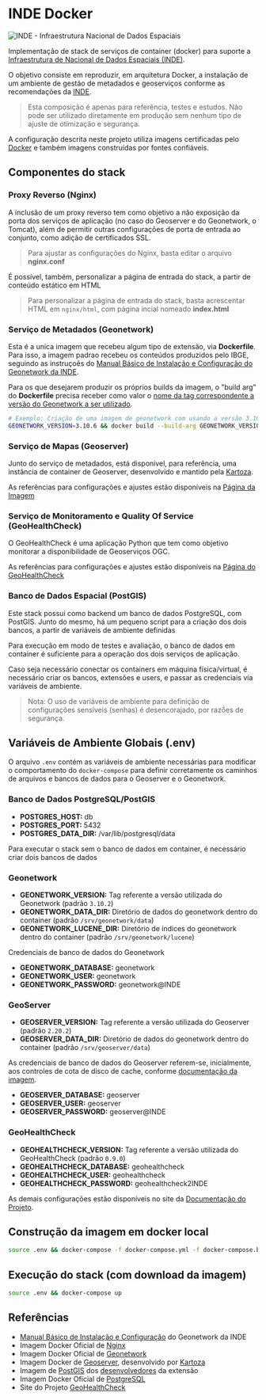 # INDE Docker

![INDE - Infraestrutura Nacional de Dados Espaciais](https://inde.gov.br/img/INDE%20Logo_2.png "INDE")

Implementação de stack de serviços de container (docker) para suporte a [Infraestrutura de Nacional de Dados Espaciais (INDE)](https://www.inde.gov.br/).

O objetivo consiste em reproduzir, em arquitetura Docker, a instalação de um ambiente de gestão de metadados e geoserviços conforme as recomendações da [INDE](https://metadados.inde.gov.br/downloads/manual-instalacao-gn3.pdf).

> Esta composição é apenas para referência, testes e estudos. Não pode ser utilizado diretamente em produção sem nenhum tipo de ajuste de otimização e segurança.

A configuração descrita neste projeto utiliza imagens certificadas pelo [Docker](https://hub.docker.com/) e também imagens construídas por fontes confiáveis.

## Componentes do stack

### Proxy Reverso (Nginx)

A inclusão de um proxy reverso tem como objetivo a não exposição da porta dos serviços de aplicação (no caso do Geoserver e do Geonetwork, o Tomcat), além de permitir outras configurações de porta de entrada ao conjunto, como adição de certificados SSL.

> Para ajustar as configurações do Nginx, basta editar o arquivo **nginx.conf**

É possível, também, personalizar a página de entrada do stack, a partir de conteúdo estático em HTML

> Para personalizar a página de entrada do stack, basta acrescentar HTML em ```nginx/html```, com página incial nomeado **index.html**

### Serviço de Metadados (Geonetwork)

Esta é a unica imagem que recebeu algum tipo de extensão, via **Dockerfile**. Para isso, a imagem padrao recebeu os conteúdos produzidos pelo IBGE, seguindo as instruçoẽs do [Manual Básico de Instalação e Configuração do Geonetwork da INDE](https://metadados.inde.gov.br/downloads/manual-instalacao-gn3.pdf).

Para os que desejarem produzir os próprios builds da imagem, o "build arg" do **Dockerfile** precisa receber como valor o [nome da tag correspondente a versão do Geonetwork a ser utilizado](https://hub.docker.com/_/geonetwork?tab=tags).

``` bash
# Exemplo: Criação de uma imagem de geonetwork com usando a versão 3.10.6.
GEONETWORK_VERSION=3.10.6 && docker build --build-arg GEONETWORK_VERSION=${GEONETWORK_VERSION} -t ghcr.io/sgb-cprm/geonetwork:${GEONETWORK_VERSION} geonetwork/
```

### Serviço de Mapas (Geoserver)

Junto do serviço de metadados, está disponível, para referência, uma instância de container de Geoserver, desenvolvido e mantido pela [Kartoza](https://kartoza.com/en/). 

As referências para configurações e ajustes estão disponíveis na [Página da Imagem](https://hub.docker.com/r/kartoza/geoserver)

### Serviço de Monitoramento e Quality Of Service (GeoHealthCheck)

O GeoHealthCheck  é uma aplicação Python que tem como objetivo monitorar a disponibilidade de Geoserviços OGC.

As referências para configurações e ajustes estão disponíveis na [Página do GeoHealthCheck](https://geohealthcheck.org/)

### Banco de Dados Espacial (PostGIS)

Este stack possui como backend um banco de dados PostgreSQL, com PostGIS. Junto do mesmo, há um pequeno script para a criação dos dois bancos, a partir de variáveis de ambiente definidas

Para execução em modo de testes e avaliação, o banco de dados em container é suficiente para a operação dos dois serviços de aplicação.

Caso seja necessário conectar os containers em máquina física/virtual, é necessário criar os bancos, extensões e users, e passar as credenciais via variáveis de ambiente.

> Nota: O uso de variáveis de ambiente para definição de configurações sensíveis (senhas) é desencorajado, por razṍes de segurança.

## Variáveis de Ambiente Globais (.env)

O arquivo ```.env``` contém as variáveis de ambiente necessárias para modificar o comportamento do ```docker-compose``` para definir corretamente os caminhos de arquivos e bancos de dados para o Geoserver e o Geonetwork.

### Banco de Dados PostgreSQL/PostGIS

- **POSTGRES_HOST:** db
- **POSTGRES_PORT:** 5432
- **POSTGRES_DATA_DIR:** /var/lib/postgresql/data

Para executar o stack sem o banco de dados em container, é necessário criar dois bancos de dados

### Geonetwork

- **GEONETWORK_VERSION:** Tag referente a versão utilizada do Geonetwork (padrão ```3.10.2```)
- **GEONETWORK_DATA_DIR:** Diretório de dados do geonetwork dentro do container (padrão ```/srv/geonetwork/data```)
- **GEONETWORK_LUCENE_DIR:** Diretório de índices do geonetwork dentro do container (padrão ```/srv/geonetwork/lucene```)

Credenciais de banco de dados do Geonetwork

- **GEONETWORK_DATABASE:** geonetwork
- **GEONETWORK_USER:** geonetwork
- **GEONETWORK_PASSWORD:** geonetwork@INDE

### GeoServer

- **GEOSERVER_VERSION:** Tag referente a versão utilizada do Geoserver (padrão ```2.20.2```)
- **GEOSERVER_DATA_DIR:** Diretório de dados do geonetwork dentro do container (padrão ```/srv/geoserver/data```)

As credenciais de banco de dados do Geoserver referem-se, inicialmente, aos controles de cota de disco de cache, conforme [documentação da imagem](https://hub.docker.com/r/kartoza/geoserver).

- **GEOSERVER_DATABASE:** geoserver
- **GEOSERVER_USER:** geoserver
- **GEOSERVER_PASSWORD:** geoserver@INDE

### GeoHealthCheck

- **GEOHEALTHCHECK_VERSION:** Tag referente a versão utilizada do GeoHealthCheck (padrão ```0.9.0```)
- **GEOHEALTHCHECK_DATABASE:** geohealthcheck
- **GEOHEALTHCHECK_USER:** geohealthcheck
- **GEOHEALTHCHECK_PASSWORD:** geohealthcheck2INDE

As demais configurações estão disponíveis no site da [Documentação do Projeto](https://docs.geohealthcheck.org/).

## Construção da imagem em docker local

```bash
source .env && docker-compose -f docker-compose.yml -f docker-compose.build.yml up --build
```

## Execução do stack (com download da imagem)

```bash
source .env && docker-compose up
```

## Referências

- [Manual Básico de Instalação e Configuração](https://metadados.inde.gov.br/downloads/manual-instalacao-gn3.pdf) do Geonetwork da INDE
- Imagem Docker Oficial de [Nginx](https://registry.hub.docker.com/_/nginx)
- Imagem Docker Oficial de [Geonetwork](https://hub.docker.com/_/geonetwork)
- Imagem Docker de [Geoserver](https://hub.docker.com/r/kartoza/geoserver), desenvolvido por [Kartoza](https://kartoza.com/en/)
- Imagem de [PostGIS](https://hub.docker.com/r/postgis/postgis) dos [desenvolvedores](http://postgis.net/) da extensão
- Imagem Docker Oficial de [PostgreSQL](https://registry.hub.docker.com/_/postgres)
- Site do Projeto [GeoHealthCheck](https://geohealthcheck.org/)
